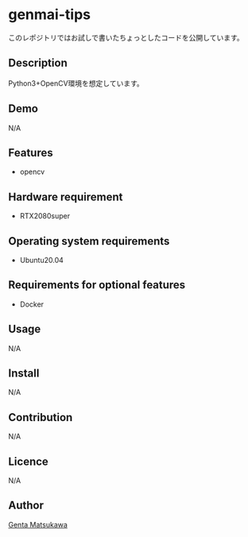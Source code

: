 # genmai-tips

このレポジトリではお試しで書いたちょっとしたコードを公開しています。

## Description

Python3+OpenCV環境を想定しています。

## Demo

N/A

## Features

* opencv

## Hardware requirement

* RTX2080super

## Operating system requirements

* Ubuntu20.04
  
## Requirements for optional features

* Docker

## Usage

N/A

## Install

N/A

## Contribution

N/A

## Licence

N/A

## Author

[Genta Matsukawa](https://github.com/MatsukawaGenta)
